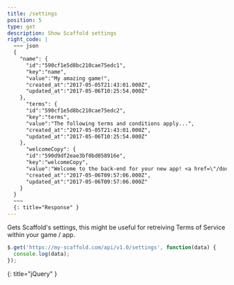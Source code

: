 ```yaml
---
title: /settings
position: 5
type: get
description: Show Scaffold settings
right_code: |
  ~~~ json
  {
    "name": {
      "id":"590cf1e5d8bc210cae75edc1",
      "key":"name",
      "value":"My amazing game!",
      "created_at":"2017-05-05T21:43:01.000Z",
      "updated_at":"2017-05-06T10:25:54.000Z"
    },
      "terms": {
      "id":"590cf1e5d8bc210cae75edc2",
      "key":"terms",
      "value":"The following terms and conditions apply...",
      "created_at":"2017-05-05T21:43:01.000Z",
      "updated_at":"2017-05-06T10:25:54.000Z"
    },
      "welcomeCopy": {
      "id":"590d9df2eae3bf0bd058916e",
      "key":"welcomeCopy",
      "value":"Welcome to the back-end for your new app! <a href=\"/docs\">Click here to get started.</a>",
      "created_at":"2017-05-06T09:57:06.000Z",
      "updated_at":"2017-05-06T09:57:06.000Z"
    }
  }
  ~~~
  {: title="Response" }
---
```


Gets Scaffold's settings, this might be useful for retreiving Terms of Service within your game / app.

~~~ javascript
$.get('https://my-scaffold.com/api/v1.0/settings', function(data) {
  console.log(data);
});
~~~
{: title="jQuery" }